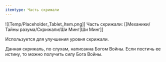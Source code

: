 ```yaml
---
itemtype: Часть скрижали
---
```

![[Temp/Placeholder_Tablet_Item.png]]
Часть скрижали: [[Механики/Тайны разума/Скрижали/Ши Минг|Ши Минг]]

Используется для улучшения уровня скрижали.

Данная скрижаль, по слухам, написанна Богом Войны. Если постичь ее истину, то можно получить силу Бога Войны.
